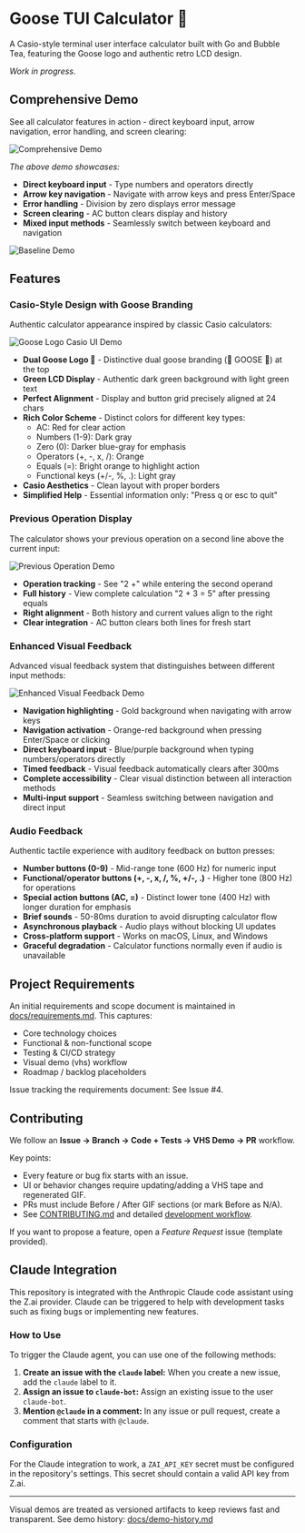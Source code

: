 # Goose TUI Calculator 🪿

A Casio-style terminal user interface calculator built with Go and Bubble Tea, featuring the Goose logo and authentic retro LCD design.

*Work in progress.*

## Comprehensive Demo

See all calculator features in action - direct keyboard input, arrow navigation, error handling, and screen clearing:

![Comprehensive Demo](.tapes/assets/feature-comprehensive-demo.gif)

*The above demo showcases:*
- **Direct keyboard input** - Type numbers and operators directly
- **Arrow key navigation** - Navigate with arrow keys and press Enter/Space
- **Error handling** - Division by zero displays error message
- **Screen clearing** - AC button clears display and history
- **Mixed input methods** - Seamlessly switch between keyboard and navigation

![Baseline Demo](.tapes/assets/feature-no-battery.gif)

## Features

### Casio-Style Design with Goose Branding
Authentic calculator appearance inspired by classic Casio calculators:

![Goose Logo Casio UI Demo](.tapes/assets/feature-no-battery.gif)

- **Dual Goose Logo 🪿** - Distinctive dual goose branding (🪿 GOOSE 🪿) at the top
- **Green LCD Display** - Authentic dark green background with light green text
- **Perfect Alignment** - Display and button grid precisely aligned at 24 chars
- **Rich Color Scheme** - Distinct colors for different key types:
  - AC: Red for clear action
  - Numbers (1-9): Dark gray
  - Zero (0): Darker blue-gray for emphasis
  - Operators (+, -, x, /): Orange
  - Equals (=): Bright orange to highlight action
  - Functional keys (+/-, %, .): Light gray
- **Casio Aesthetics** - Clean layout with proper borders
- **Simplified Help** - Essential information only: "Press q or esc to quit"

### Previous Operation Display
The calculator shows your previous operation on a second line above the current input:

![Previous Operation Demo](.tapes/assets/feature-previous-operation.gif)

- **Operation tracking** - See "2 +" while entering the second operand
- **Full history** - View complete calculation "2 + 3 = 5" after pressing equals
- **Right alignment** - Both history and current values align to the right
- **Clear integration** - AC button clears both lines for fresh start

### Enhanced Visual Feedback
Advanced visual feedback system that distinguishes between different input methods:

![Enhanced Visual Feedback Demo](.tapes/assets/feature-enhanced-visual-feedback.gif)

- **Navigation highlighting** - Gold background when navigating with arrow keys
- **Navigation activation** - Orange-red background when pressing Enter/Space or clicking
- **Direct keyboard input** - Blue/purple background when typing numbers/operators directly
- **Timed feedback** - Visual feedback automatically clears after 300ms
- **Complete accessibility** - Clear visual distinction between all interaction methods
- **Multi-input support** - Seamless switching between navigation and direct input

### Audio Feedback
Authentic tactile experience with auditory feedback on button presses:

- **Number buttons (0-9)** - Mid-range tone (600 Hz) for numeric input
- **Functional/operator buttons (+, -, x, /, %, +/-, .)** - Higher tone (800 Hz) for operations
- **Special action buttons (AC, =)** - Distinct lower tone (400 Hz) with longer duration for emphasis
- **Brief sounds** - 50-80ms duration to avoid disrupting calculator flow
- **Asynchronous playback** - Audio plays without blocking UI updates
- **Cross-platform support** - Works on macOS, Linux, and Windows
- **Graceful degradation** - Calculator functions normally even if audio is unavailable

## Project Requirements

An initial requirements and scope document is maintained in [docs/requirements.md](docs/requirements.md). This captures:
- Core technology choices
- Functional & non-functional scope
- Testing & CI/CD strategy
- Visual demo (vhs) workflow
- Roadmap / backlog placeholders

Issue tracking the requirements document: See Issue #4.

## Contributing

We follow an **Issue → Branch → Code + Tests → VHS Demo → PR** workflow.

Key points:
- Every feature or bug fix starts with an issue.
- UI or behavior changes require updating/adding a VHS tape and regenerated GIF.
- PRs must include Before / After GIF sections (or mark Before as N/A).
- See [CONTRIBUTING.md](CONTRIBUTING.md) and detailed [development workflow](docs/development-workflow.md).

If you want to propose a feature, open a *Feature Request* issue (template provided).

## Claude Integration

This repository is integrated with the Anthropic Claude code assistant using the Z.ai provider. Claude can be triggered to help with development tasks such as fixing bugs or implementing new features.

### How to Use

To trigger the Claude agent, you can use one of the following methods:

1.  **Create an issue with the `claude` label:** When you create a new issue, add the `claude` label to it.
2.  **Assign an issue to `claude-bot`:** Assign an existing issue to the user `claude-bot`.
3.  **Mention `@claude` in a comment:** In any issue or pull request, create a comment that starts with `@claude`.

### Configuration

For the Claude integration to work, a `ZAI_API_KEY` secret must be configured in the repository's settings. This secret should contain a valid API key from Z.ai.

---
Visual demos are treated as versioned artifacts to keep reviews fast and transparent.
See demo history: [docs/demo-history.md](docs/demo-history.md)

